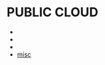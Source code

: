PUBLIC CLOUD
============

- [](public_cloud/aws/_INDEX.md)
- [](public_cloud/azure/_INDEX.md)
- [](public_cloud/google-cloud/_INDEX.md)
- [misc](public_cloud/_INDEX.md)